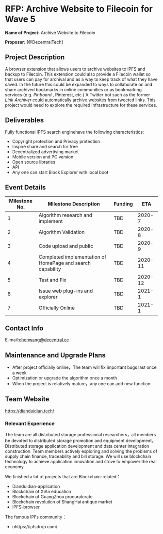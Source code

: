 # RFP: Archive Website to Filecoin for Wave 5

**Name of Project:** Archive Website to Filecoin

**Proposer:** [@DecentralTech]

## Project Description

A browser extension that allows users to archive websites to IPFS and backup to Filecoin. This extension could also provide a Filecoin wallet so that users can pay for archival and as a way to keep track of what they have saved.
In the future this could be expanded to ways to collaborate on and share archived bookmarks in online communities or as bookmarking services (e.g.  _Pinboard_ , Pinterest, etc.)
A Twitter bot such as the former  _Link Archiver_  could automatically archive websites from tweeted links.
This project would need to explore the required infrastructure for these services.

## Deliverables

Fully functional IPFS search enginehave the following characteristics: 
- Copyright protection and Privacy protection
- Inspire share and search for free
- Decentralized advertising market
- Mobile version and PC version
- Open source libraries
- API
- Any one can start Block Explorer with local boot

## Event Details

| Milestone No. | Milestone Description | Funding | ETA |
| --- | --- | --- | --- |
| 1 | Algorithm research and implement | TBD | 2020-7 |
| 2 | Algorithm Validation | TBD | 2020-8 |
| 3 | Code upload and public | TBD | 2020-9 |
| 4 | Completed implementation of HomePage and search capability | TBD | 2020-11 |
| 5 | Test and Fix | TBD | 2020-12 |
| 6 | Issue web plug-ins and explorer | TBD | 2021-1 |
| 7 | Officially Online | TBD | 2021-1 |

## Contact Info

E-mail:chenwang@decentral.cc

## Maintenance and Upgrade Plans

- After project officially online，The team will fix important bugs last  once a week
- Optimization or upgrade the algorithm once a month 
- When the project is relatively mature，any one can add new function

## Team Website

https://dianduidian.tech/

### Relevant Experience
The team are all distributed storage professional researchers，all members be devoted to distributed storage promotion and equipment development，Distributed storage application development and data center integration construction.
Team members actively exploring and solving the problems of supply chain finance, traceability and bill storage.
We will use blockchain technology to achieve application innovation and strive to empower the real economy.

We finished a lot of projects that are Blockchain-related：
- Dianduidian-application
- Blockchain of XiAn education
- Blockchain of GuangZhou procuratorate
- Blockchain revolution of ShangHai antique market
- IPFS-browser

The famous IPFs community：
- ohttps://ipfsdrop.com/
